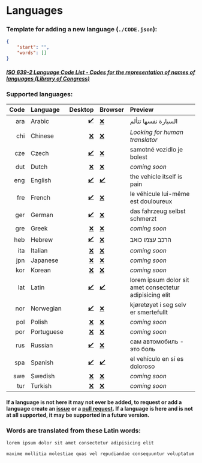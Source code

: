 # Languages
### Template for adding a new language (`./CODE.json`):
```json
{
    "start": "",
    "words": []
}
```
##### [ISO 639-2 Language Code List - Codes for the representation of names of languages (Library of Congress)](https://www.loc.gov/standards/iso639-2/php/code_list.php)
### Supported languages:
|Code|Language|Desktop|Browser|Preview|
|-:|:-|-:|:-|:-|
|ara|Arabic|[✔️](https://github.com/aroary/lorem_ipsum/tree/main/languages/ara.json)|[❌](https://github.com/aroary/lorem_ipsum/issues/new?labels=Language&template=add-language.md&title=Language)|السيارة نفسها تتألم|
|chi|Chinese|[❌](https://github.com/aroary/lorem_ipsum/issues/new?labels=Language&template=add-language.md&title=Language)|[❌](https://github.com/aroary/lorem_ipsum/issues/new?labels=Language&template=add-language.md&title=Language)|*Looking for human translator*|
|cze|Czech|[✔️](https://github.com/aroary/lorem_ipsum/tree/main/languages/cze.json)|[❌](https://github.com/aroary/lorem_ipsum/issues/new?labels=Language&template=add-language.md&title=Language)|samotné vozidlo je bolest|
|dut|Dutch|[❌](https://github.com/aroary/lorem_ipsum/issues/new?labels=Language&template=add-language.md&title=Language)|[❌](https://github.com/aroary/lorem_ipsum/issues/new?labels=Language&template=add-language.md&title=Language)|*coming soon*|
|eng|English|[✔️](https://github.com/aroary/lorem_ipsum/tree/main/languages/eng.json)|[✔️](https://github.com/aroary/lorem_ipsum/tree/main/languages/eng.json)|the vehicle itself is pain|
|fre|French|[✔️](https://github.com/aroary/lorem_ipsum/tree/main/languages/fre.json)|[❌](https://github.com/aroary/lorem_ipsum/issues/new?labels=Language&template=add-language.md&title=Language)|le véhicule lui-même est douloureux|
|ger|German|[✔️](https://github.com/aroary/lorem_ipsum/tree/main/languages/ger.json)|[❌](https://github.com/aroary/lorem_ipsum/issues/new?labels=Language&template=add-language.md&title=Language)|das fahrzeug selbst schmerzt|
|gre|Greek|[❌](https://github.com/aroary/lorem_ipsum/issues/new?labels=Language&template=add-language.md&title=Language)|[❌](https://github.com/aroary/lorem_ipsum/issues/new?labels=Language&template=add-language.md&title=Language)|*coming soon*|
|heb|Hebrew|[✔️](https://github.com/aroary/lorem_ipsum/tree/main/languages/heb.json)|[❌](https://github.com/aroary/lorem_ipsum/issues/new?labels=Language&template=add-language.md&title=Language)|הרכב עצמו כואב|
|ita|Italian|[❌](https://github.com/aroary/lorem_ipsum/issues/new?labels=Language&template=add-language.md&title=Language)|[❌](https://github.com/aroary/lorem_ipsum/issues/new?labels=Language&template=add-language.md&title=Language)|*coming soon*|
|jpn|Japanese|[❌](https://github.com/aroary/lorem_ipsum/issues/new?labels=Language&template=add-language.md&title=Language)|[❌](https://github.com/aroary/lorem_ipsum/issues/new?labels=Language&template=add-language.md&title=Language)|*coming soon*|
|kor|Korean|[❌](https://github.com/aroary/lorem_ipsum/issues/new?labels=Language&template=add-language.md&title=Language)|[❌](https://github.com/aroary/lorem_ipsum/issues/new?labels=Language&template=add-language.md&title=Language)|*coming soon*|
|lat|Latin|[✔️](https://github.com/aroary/lorem_ipsum/tree/main/languages/lat.json)|[✔️](https://github.com/aroary/lorem_ipsum/tree/main/languages/lat.json)|lorem ipsum dolor sit amet consectetur adipisicing elit|
|nor|Norwegian|[✔️](https://github.com/aroary/lorem_ipsum/tree/main/languages/nor.json)|[❌](https://github.com/aroary/lorem_ipsum/issues/new?labels=Language&template=add-language.md&title=Language)|kjøretøyet i seg selv er smertefullt|
|pol|Polish|[❌](https://github.com/aroary/lorem_ipsum/issues/new?labels=Language&template=add-language.md&title=Language)|[❌](https://github.com/aroary/lorem_ipsum/issues/new?labels=Language&template=add-language.md&title=Language)|*coming soon*|
|por|Portuguese|[❌](https://github.com/aroary/lorem_ipsum/issues/new?labels=Language&template=add-language.md&title=Language)|[❌](https://github.com/aroary/lorem_ipsum/issues/new?labels=Language&template=add-language.md&title=Language)|*coming soon*|
|rus|Russian|[✔️](https://github.com/aroary/lorem_ipsum/tree/main/languages/rus.json)|[❌](https://github.com/aroary/lorem_ipsum/issues/new?labels=Language&template=add-language.md&title=Language)|сам автомобиль - это боль|
|spa|Spanish|[✔️](https://github.com/aroary/lorem_ipsum/tree/main/languages/spa.json)|[✔️](https://github.com/aroary/lorem_ipsum/tree/main/languages/spa.json)|el vehículo en sí es doloroso|
|swe|Swedish|[❌](https://github.com/aroary/lorem_ipsum/issues/new?labels=Language&template=add-language.md&title=Language)|[❌](https://github.com/aroary/lorem_ipsum/issues/new?labels=Language&template=add-language.md&title=Language)|*coming soon*|
|tur|Turkish|[❌](https://github.com/aroary/lorem_ipsum/issues/new?labels=Language&template=add-language.md&title=Language)|[❌](https://github.com/aroary/lorem_ipsum/issues/new?labels=Language&template=add-language.md&title=Language)|*coming soon*|
#### If a language is not here it may not ever be added, to request or add a language create an [issue](https://github.com/aroary/lorem_ipsum/issues) or a [pull request](https://github.com/aroary/lorem_ipsum/pulls). If a language is here and is not at all supported, it may be supported in a future version.
### Words are translated from these Latin words:
```txt
lorem ipsum dolor sit amet consectetur adipisicing elit

maxime mollitia molestiae quas vel repudiandae consequuntur voluptatum laborum numquam blanditiis harum quisquam eius sed odit fugiat iusto fuga praesentium optio eaque rerum Provident similique accusantium nemo autem Veritatis obcaecati tenetur iure earum ut molestias voluptate aliquam nihil eveniet aliquid culpa officia aut Impedit sit quaerat nesciunt ipsum debitis reprehenderit quia quo neque Ipsa eos sapiente officiis at excepturi expedita sint Sed quibusdam recusandae alias error adipisci amet Perspiciatis dolorem Officiis voluptates a cumque velit tempora Sit fugit doloribus temporibus enim commodi libero magni deleniti quod quam hic doloremque provident consectetur veniam ad omnis saepe voluptas pariatur est explicabo dolorum eligendi cupiditate maiores labore suscipit Nulla placeat Voluptatem non architecto ab laudantium modi minima sunt esse totam ratione exercitationem Possimus quis quasi qui corporis
```
<!-- ❌✔️ -->